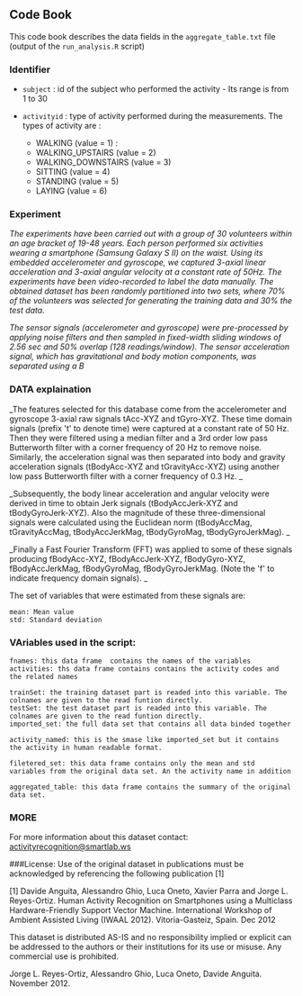 ## Code Book

This code book describes the data fields in the `aggregate_table.txt` file (output of the `run_analysis.R` script)


### Identifier
* `subject` : id of the subject who performed the activity - Its range is from 1 to 30
* `activityid` : type of activity performed during the measurements. The types of activity are : 

    * WALKING (value = 1) : 
    * WALKING_UPSTAIRS (value = 2)
    * WALKING_DOWNSTAIRS (value = 3)
    * SITTING (value = 4)
    * STANDING (value = 5)
    * LAYING (value = 6)


### Experiment
_The experiments have been carried out with a group of 30 volunteers within an age bracket of 19-48 years. Each person performed six activities wearing a smartphone (Samsung Galaxy S II) on the waist. Using its embedded accelerometer and gyroscope, we captured 3-axial linear acceleration and 3-axial angular velocity at a constant rate of 50Hz. The experiments have been video-recorded to label the data manually. The obtained dataset has been randomly partitioned into two sets, where 70% of the volunteers was selected for generating the training data and 30% the test data._

_The sensor signals (accelerometer and gyroscope) were pre-processed by applying noise filters and then sampled in fixed-width sliding windows of 2.56 sec and 50% overlap (128 readings/window). The sensor acceleration signal, which has gravitational and body motion components, was separated using a B_

    
### DATA explaination

_The features selected for this database come from the accelerometer and gyroscope 3-axial raw signals tAcc-XYZ and tGyro-XYZ. These time domain signals (prefix 't' to denote time) were captured at a constant rate of 50 Hz. Then they were filtered using a median filter and a 3rd order low pass Butterworth filter with a corner frequency of 20 Hz to remove noise. Similarly, the acceleration signal was then separated into body and gravity acceleration signals (tBodyAcc-XYZ and tGravityAcc-XYZ) using another low pass Butterworth filter with a corner frequency of 0.3 Hz. _

_Subsequently, the body linear acceleration and angular velocity were derived in time to obtain Jerk signals (tBodyAccJerk-XYZ and tBodyGyroJerk-XYZ). Also the magnitude of these three-dimensional signals were calculated using the Euclidean norm (tBodyAccMag, tGravityAccMag, tBodyAccJerkMag, tBodyGyroMag, tBodyGyroJerkMag). _

_Finally a Fast Fourier Transform (FFT) was applied to some of these signals producing fBodyAcc-XYZ, fBodyAccJerk-XYZ, fBodyGyro-XYZ, fBodyAccJerkMag, fBodyGyroMag, fBodyGyroJerkMag. (Note the 'f' to indicate frequency domain signals). _
    

The set of variables that were estimated from these signals are: 

    mean: Mean value
    std: Standard deviation

### VAriables used in the script:
```
fnames: this data frame  contains the names of the variables
activities: ths data frame contains contains the activity codes and the related names
```

```
trainSet: the training dataset part is readed into this variable. The colnames are given to the read funtion directly.
testSet: the test dataset part is readed into this variable. The colnames are given to the read funtion directly.
imported_set: the full data set that contains all data binded together

```

```
activity_named: this is the smase like imported_set but it contains the activity in human readable format.

```

```
filetered_set: this data frame contains only the mean and std variables from the original data set. An the activity name in addition
```

```
aggregated_table: this data frame contains the summary of the original data set.
```
    
### MORE
For more information about this dataset contact: activityrecognition@smartlab.ws

###License:
Use of the original dataset in publications must be acknowledged by referencing the following publication [1] 

[1] Davide Anguita, Alessandro Ghio, Luca Oneto, Xavier Parra and Jorge L. Reyes-Ortiz. Human Activity Recognition on Smartphones using a Multiclass Hardware-Friendly Support Vector Machine. International Workshop of Ambient Assisted Living (IWAAL 2012). Vitoria-Gasteiz, Spain. Dec 2012

This dataset is distributed AS-IS and no responsibility implied or explicit can be addressed to the authors or their institutions for its use or misuse. Any commercial use is prohibited.

Jorge L. Reyes-Ortiz, Alessandro Ghio, Luca Oneto, Davide Anguita. November 2012.